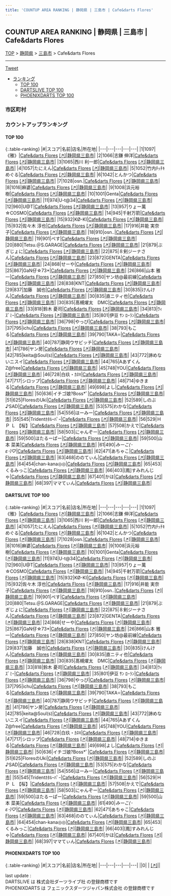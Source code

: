 ```yaml
---
title: 'COUNTUP AREA RANKING | 静岡県 | 三島市 | Cafe&darts Flores'
---
```

## COUNTUP AREA RANKING | 静岡県 | 三島市 | Cafe&darts Flores

[TOP](/darts/rank/) > [静岡県](/darts/rank/静岡県/) > [三島市](/darts/rank/静岡県/三島市/) > Cafe&darts Flores

___

<a href="https://twitter.com/share?ref_src=twsrc%5Etfw" data-text="COUNTUP AREA RANKING | 静岡県三島市Cafe&darts Flores" class="twitter-share-button" data-hashtags="DARTSLIVE,PHOENIXDARTS,darts,ダーツ" data-show-count="false">Tweet</a>

* [ランキング](#カウントアップランキング)
    * [TOP 100](#top-100)
    * [DARTSLIVE TOP 100](#dartslive-top-100)
    * [PHOENIXDARTS TOP 100](#phoenixdarts-top-100)

### 市区町村

<ul>

</ul>

### カウントアップランキング

#### TOP 100



{:.table-ranking}
|#|スコア|名前|店名|所在地|
|---|---|---|---|---|
|1|1097|<span class="rank-name-dl">《雅》</span>|<a href="/darts/rank/shops/1673976f49e2a94e58d385ea46352d8f.html">Cafe&darts Flores</a> <a href="https://search.dartslive.com/jp/shop/1673976f49e2a94e58d385ea46352d8f">[↗]</a>|<a href="/darts/rank/静岡県/三島市">静岡県三島市</a>|
|2|1066|<span class="rank-name-dl">志鎌 伸洋</span>|<a href="/darts/rank/shops/1673976f49e2a94e58d385ea46352d8f.html">Cafe&darts Flores</a> <a href="https://search.dartslive.com/jp/shop/1673976f49e2a94e58d385ea46352d8f">[↗]</a>|<a href="/darts/rank/静岡県/三島市">静岡県三島市</a>|
|3|1065|<span class="rank-name-dl">西川 利一郎</span>|<a href="/darts/rank/shops/1673976f49e2a94e58d385ea46352d8f.html">Cafe&darts Flores</a> <a href="https://search.dartslive.com/jp/shop/1673976f49e2a94e58d385ea46352d8f">[↗]</a>|<a href="/darts/rank/静岡県/三島市">静岡県三島市</a>|
|4|1057|<span class="rank-name-dl">たにえん</span>|<a href="/darts/rank/shops/1673976f49e2a94e58d385ea46352d8f.html">Cafe&darts Flores</a> <a href="https://search.dartslive.com/jp/shop/1673976f49e2a94e58d385ea46352d8f">[↗]</a>|<a href="/darts/rank/静岡県/三島市">静岡県三島市</a>|
|5|1052|<span class="rank-name-dl">竹内ﾁｯﾁｷ めぐる</span>|<a href="/darts/rank/shops/1673976f49e2a94e58d385ea46352d8f.html">Cafe&darts Flores</a> <a href="https://search.dartslive.com/jp/shop/1673976f49e2a94e58d385ea46352d8f">[↗]</a>|<a href="/darts/rank/静岡県/三島市">静岡県三島市</a>|
|6|1042|<span class="rank-name-dl">とんかつ</span>|<a href="/darts/rank/shops/1673976f49e2a94e58d385ea46352d8f.html">Cafe&darts Flores</a> <a href="https://search.dartslive.com/jp/shop/1673976f49e2a94e58d385ea46352d8f">[↗]</a>|<a href="/darts/rank/静岡県/三島市">静岡県三島市</a>|
|7|1028|<span class="rank-name-dl">osn.</span>|<a href="/darts/rank/shops/1673976f49e2a94e58d385ea46352d8f.html">Cafe&darts Flores</a> <a href="https://search.dartslive.com/jp/shop/1673976f49e2a94e58d385ea46352d8f">[↗]</a>|<a href="/darts/rank/静岡県/三島市">静岡県三島市</a>|
|8|1016|<span class="rank-name-dl">麻婆</span>|<a href="/darts/rank/shops/1673976f49e2a94e58d385ea46352d8f.html">Cafe&darts Flores</a> <a href="https://search.dartslive.com/jp/shop/1673976f49e2a94e58d385ea46352d8f">[↗]</a>|<a href="/darts/rank/静岡県/三島市">静岡県三島市</a>|
|9|1008|<span class="rank-name-dl">浜元裕樹</span>|<a href="/darts/rank/shops/1673976f49e2a94e58d385ea46352d8f.html">Cafe&darts Flores</a> <a href="https://search.dartslive.com/jp/shop/1673976f49e2a94e58d385ea46352d8f">[↗]</a>|<a href="/darts/rank/静岡県/三島市">静岡県三島市</a>|
|10|1001|<span class="rank-name-dl">Genta</span>|<a href="/darts/rank/shops/1673976f49e2a94e58d385ea46352d8f.html">Cafe&darts Flores</a> <a href="https://search.dartslive.com/jp/shop/1673976f49e2a94e58d385ea46352d8f">[↗]</a>|<a href="/darts/rank/静岡県/三島市">静岡県三島市</a>|
|11|974|<span class="rank-name-dl">U-t@34</span>|<a href="/darts/rank/shops/1673976f49e2a94e58d385ea46352d8f.html">Cafe&darts Flores</a> <a href="https://search.dartslive.com/jp/shop/1673976f49e2a94e58d385ea46352d8f">[↗]</a>|<a href="/darts/rank/静岡県/三島市">静岡県三島市</a>|
|12|960|<span class="rank-name-dl">U@T</span>|<a href="/darts/rank/shops/1673976f49e2a94e58d385ea46352d8f.html">Cafe&darts Flores</a> <a href="https://search.dartslive.com/jp/shop/1673976f49e2a94e58d385ea46352d8f">[↗]</a>|<a href="/darts/rank/静岡県/三島市">静岡県三島市</a>|
|13|957|<span class="rank-name-dl">りょー萬☆COSMO</span>|<a href="/darts/rank/shops/1673976f49e2a94e58d385ea46352d8f.html">Cafe&darts Flores</a> <a href="https://search.dartslive.com/jp/shop/1673976f49e2a94e58d385ea46352d8f">[↗]</a>|<a href="/darts/rank/静岡県/三島市">静岡県三島市</a>|
|14|945|<span class="rank-name-dl">千射万箭</span>|<a href="/darts/rank/shops/1673976f49e2a94e58d385ea46352d8f.html">Cafe&darts Flores</a> <a href="https://search.dartslive.com/jp/shop/1673976f49e2a94e58d385ea46352d8f">[↗]</a>|<a href="/darts/rank/静岡県/三島市">静岡県三島市</a>|
|15|932|<span class="rank-name-dl">KØ-KI</span>|<a href="/darts/rank/shops/1673976f49e2a94e58d385ea46352d8f.html">Cafe&darts Flores</a> <a href="https://search.dartslive.com/jp/shop/1673976f49e2a94e58d385ea46352d8f">[↗]</a>|<a href="/darts/rank/静岡県/三島市">静岡県三島市</a>|
|15|932|<span class="rank-name-dl">佐々木 淳也</span>|<a href="/darts/rank/shops/1673976f49e2a94e58d385ea46352d8f.html">Cafe&darts Flores</a> <a href="https://search.dartslive.com/jp/shop/1673976f49e2a94e58d385ea46352d8f">[↗]</a>|<a href="/darts/rank/静岡県/三島市">静岡県三島市</a>|
|17|916|<span class="rank-name-dl">井能 実奈子</span>|<a href="/darts/rank/shops/1673976f49e2a94e58d385ea46352d8f.html">Cafe&darts Flores</a> <a href="https://search.dartslive.com/jp/shop/1673976f49e2a94e58d385ea46352d8f">[↗]</a>|<a href="/darts/rank/静岡県/三島市">静岡県三島市</a>|
|18|910|<span class="rank-name-dl">osn..</span>|<a href="/darts/rank/shops/1673976f49e2a94e58d385ea46352d8f.html">Cafe&darts Flores</a> <a href="https://search.dartslive.com/jp/shop/1673976f49e2a94e58d385ea46352d8f">[↗]</a>|<a href="/darts/rank/静岡県/三島市">静岡県三島市</a>|
|19|901|<span class="rank-name-dl">ぺす</span>|<a href="/darts/rank/shops/1673976f49e2a94e58d385ea46352d8f.html">Cafe&darts Flores</a> <a href="https://search.dartslive.com/jp/shop/1673976f49e2a94e58d385ea46352d8f">[↗]</a>|<a href="/darts/rank/静岡県/三島市">静岡県三島市</a>|
|20|880|<span class="rank-name-dl">Tetsu.＠S.GARAGE</span>|<a href="/darts/rank/shops/1673976f49e2a94e58d385ea46352d8f.html">Cafe&darts Flores</a> <a href="https://search.dartslive.com/jp/shop/1673976f49e2a94e58d385ea46352d8f">[↗]</a>|<a href="/darts/rank/静岡県/三島市">静岡県三島市</a>|
|21|879|<span class="rank-name-dl">ぶぎじょに</span>|<a href="/darts/rank/shops/1673976f49e2a94e58d385ea46352d8f.html">Cafe&darts Flores</a> <a href="https://search.dartslive.com/jp/shop/1673976f49e2a94e58d385ea46352d8f">[↗]</a>|<a href="/darts/rank/静岡県/三島市">静岡県三島市</a>|
|22|875|<span class="rank-name-dl">８剣ジーナさん</span>|<a href="/darts/rank/shops/1673976f49e2a94e58d385ea46352d8f.html">Cafe&darts Flores</a> <a href="https://search.dartslive.com/jp/shop/1673976f49e2a94e58d385ea46352d8f">[↗]</a>|<a href="/darts/rank/静岡県/三島市">静岡県三島市</a>|
|23|872|<span class="rank-name-dl">GENTA</span>|<a href="/darts/rank/shops/1673976f49e2a94e58d385ea46352d8f.html">Cafe&darts Flores</a> <a href="https://search.dartslive.com/jp/shop/1673976f49e2a94e58d385ea46352d8f">[↗]</a>|<a href="/darts/rank/静岡県/三島市">静岡県三島市</a>|
|24|868|<span class="rank-name-dl">せーや</span>|<a href="/darts/rank/shops/1673976f49e2a94e58d385ea46352d8f.html">Cafe&darts Flores</a> <a href="https://search.dartslive.com/jp/shop/1673976f49e2a94e58d385ea46352d8f">[↗]</a>|<a href="/darts/rank/静岡県/三島市">静岡県三島市</a>|
|25|867|<span class="rank-name-dl">GaN仔☆73*</span>|<a href="/darts/rank/shops/1673976f49e2a94e58d385ea46352d8f.html">Cafe&darts Flores</a> <a href="https://search.dartslive.com/jp/shop/1673976f49e2a94e58d385ea46352d8f">[↗]</a>|<a href="/darts/rank/静岡県/三島市">静岡県三島市</a>|
|26|866|<span class="rank-name-dl">山本 雅一</span>|<a href="/darts/rank/shops/1673976f49e2a94e58d385ea46352d8f.html">Cafe&darts Flores</a> <a href="https://search.dartslive.com/jp/shop/1673976f49e2a94e58d385ea46352d8f">[↗]</a>|<a href="/darts/rank/静岡県/三島市">静岡県三島市</a>|
|27|850|<span class="rank-name-dl">ヤン坊@最前線</span>|<a href="/darts/rank/shops/1673976f49e2a94e58d385ea46352d8f.html">Cafe&darts Flores</a> <a href="https://search.dartslive.com/jp/shop/1673976f49e2a94e58d385ea46352d8f">[↗]</a>|<a href="/darts/rank/静岡県/三島市">静岡県三島市</a>|
|28|838|<span class="rank-name-dl">KNT</span>|<a href="/darts/rank/shops/1673976f49e2a94e58d385ea46352d8f.html">Cafe&darts Flores</a> <a href="https://search.dartslive.com/jp/shop/1673976f49e2a94e58d385ea46352d8f">[↗]</a>|<a href="/darts/rank/静岡県/三島市">静岡県三島市</a>|
|29|837|<span class="rank-name-dl">加藤　誠也</span>|<a href="/darts/rank/shops/1673976f49e2a94e58d385ea46352d8f.html">Cafe&darts Flores</a> <a href="https://search.dartslive.com/jp/shop/1673976f49e2a94e58d385ea46352d8f">[↗]</a>|<a href="/darts/rank/静岡県/三島市">静岡県三島市</a>|
|30|835|<span class="rank-name-dl">けんけん</span>|<a href="/darts/rank/shops/1673976f49e2a94e58d385ea46352d8f.html">Cafe&darts Flores</a> <a href="https://search.dartslive.com/jp/shop/1673976f49e2a94e58d385ea46352d8f">[↗]</a>|<a href="/darts/rank/静岡県/三島市">静岡県三島市</a>|
|30|835|<span class="rank-name-dl">直ニティ也</span>|<a href="/darts/rank/shops/1673976f49e2a94e58d385ea46352d8f.html">Cafe&darts Flores</a> <a href="https://search.dartslive.com/jp/shop/1673976f49e2a94e58d385ea46352d8f">[↗]</a>|<a href="/darts/rank/静岡県/三島市">静岡県三島市</a>|
|30|835|<span class="rank-name-dl">髙槻燿太　DMC</span>|<a href="/darts/rank/shops/1673976f49e2a94e58d385ea46352d8f.html">Cafe&darts Flores</a> <a href="https://search.dartslive.com/jp/shop/1673976f49e2a94e58d385ea46352d8f">[↗]</a>|<a href="/darts/rank/静岡県/三島市">静岡県三島市</a>|
|33|818|<span class="rank-name-dl">鈴木 憂司</span>|<a href="/darts/rank/shops/1673976f49e2a94e58d385ea46352d8f.html">Cafe&darts Flores</a> <a href="https://search.dartslive.com/jp/shop/1673976f49e2a94e58d385ea46352d8f">[↗]</a>|<a href="/darts/rank/静岡県/三島市">静岡県三島市</a>|
|34|813|<span class="rank-name-dl">ｳｨｽﾞﾐｰ</span>|<a href="/darts/rank/shops/1673976f49e2a94e58d385ea46352d8f.html">Cafe&darts Flores</a> <a href="https://search.dartslive.com/jp/shop/1673976f49e2a94e58d385ea46352d8f">[↗]</a>|<a href="/darts/rank/静岡県/三島市">静岡県三島市</a>|
|35|801|<span class="rank-name-dl">伊豆 ｻﾝ ﾛｰﾗﾝ</span>|<a href="/darts/rank/shops/1673976f49e2a94e58d385ea46352d8f.html">Cafe&darts Flores</a> <a href="https://search.dartslive.com/jp/shop/1673976f49e2a94e58d385ea46352d8f">[↗]</a>|<a href="/darts/rank/静岡県/三島市">静岡県三島市</a>|
|36|798|<span class="rank-name-dl">やっぴ</span>|<a href="/darts/rank/shops/1673976f49e2a94e58d385ea46352d8f.html">Cafe&darts Flores</a> <a href="https://search.dartslive.com/jp/shop/1673976f49e2a94e58d385ea46352d8f">[↗]</a>|<a href="/darts/rank/静岡県/三島市">静岡県三島市</a>|
|37|795|<span class="rank-name-dl">ichu</span>|<a href="/darts/rank/shops/1673976f49e2a94e58d385ea46352d8f.html">Cafe&darts Flores</a> <a href="https://search.dartslive.com/jp/shop/1673976f49e2a94e58d385ea46352d8f">[↗]</a>|<a href="/darts/rank/静岡県/三島市">静岡県三島市</a>|
|38|793|<span class="rank-name-dl">もこる</span>|<a href="/darts/rank/shops/1673976f49e2a94e58d385ea46352d8f.html">Cafe&darts Flores</a> <a href="https://search.dartslive.com/jp/shop/1673976f49e2a94e58d385ea46352d8f">[↗]</a>|<a href="/darts/rank/静岡県/三島市">静岡県三島市</a>|
|39|790|<span class="rank-name-dl">TAKA⭐</span>|<a href="/darts/rank/shops/1673976f49e2a94e58d385ea46352d8f.html">Cafe&darts Flores</a> <a href="https://search.dartslive.com/jp/shop/1673976f49e2a94e58d385ea46352d8f">[↗]</a>|<a href="/darts/rank/静岡県/三島市">静岡県三島市</a>|
|40|787|<span class="rank-name-dl">静岡ウサビッチ</span>|<a href="/darts/rank/shops/1673976f49e2a94e58d385ea46352d8f.html">Cafe&darts Flores</a> <a href="https://search.dartslive.com/jp/shop/1673976f49e2a94e58d385ea46352d8f">[↗]</a>|<a href="/darts/rank/静岡県/三島市">静岡県三島市</a>|
|41|786|<span class="rank-name-dl">ヤン房</span>|<a href="/darts/rank/shops/1673976f49e2a94e58d385ea46352d8f.html">Cafe&darts Flores</a> <a href="https://search.dartslive.com/jp/shop/1673976f49e2a94e58d385ea46352d8f">[↗]</a>|<a href="/darts/rank/静岡県/三島市">静岡県三島市</a>|
|42|785|<span class="rank-name-dl">keita@Soul(s)</span>|<a href="/darts/rank/shops/1673976f49e2a94e58d385ea46352d8f.html">Cafe&darts Flores</a> <a href="https://search.dartslive.com/jp/shop/1673976f49e2a94e58d385ea46352d8f">[↗]</a>|<a href="/darts/rank/静岡県/三島市">静岡県三島市</a>|
|43|772|<span class="rank-name-dl">諦めないニスイ</span>|<a href="/darts/rank/shops/1673976f49e2a94e58d385ea46352d8f.html">Cafe&darts Flores</a> <a href="https://search.dartslive.com/jp/shop/1673976f49e2a94e58d385ea46352d8f">[↗]</a>|<a href="/darts/rank/静岡県/三島市">静岡県三島市</a>|
|44|765|<span class="rank-name-dl">AあずくんZ@free</span>|<a href="/darts/rank/shops/1673976f49e2a94e58d385ea46352d8f.html">Cafe&darts Flores</a> <a href="https://search.dartslive.com/jp/shop/1673976f49e2a94e58d385ea46352d8f">[↗]</a>|<a href="/darts/rank/静岡県/三島市">静岡県三島市</a>|
|45|748|<span class="rank-name-dl">YOU</span>|<a href="/darts/rank/shops/1673976f49e2a94e58d385ea46352d8f.html">Cafe&darts Flores</a> <a href="https://search.dartslive.com/jp/shop/1673976f49e2a94e58d385ea46352d8f">[↗]</a>|<a href="/darts/rank/静岡県/三島市">静岡県三島市</a>|
|46|728|<span class="rank-name-dl">白玖・ｶﾈｷ</span>|<a href="/darts/rank/shops/1673976f49e2a94e58d385ea46352d8f.html">Cafe&darts Flores</a> <a href="https://search.dartslive.com/jp/shop/1673976f49e2a94e58d385ea46352d8f">[↗]</a>|<a href="/darts/rank/静岡県/三島市">静岡県三島市</a>|
|47|717|<span class="rank-name-dl">シロップ</span>|<a href="/darts/rank/shops/1673976f49e2a94e58d385ea46352d8f.html">Cafe&darts Flores</a> <a href="https://search.dartslive.com/jp/shop/1673976f49e2a94e58d385ea46352d8f">[↗]</a>|<a href="/darts/rank/静岡県/三島市">静岡県三島市</a>|
|48|714|<span class="rank-name-dl">ゆきまる</span>|<a href="/darts/rank/shops/1673976f49e2a94e58d385ea46352d8f.html">Cafe&darts Flores</a> <a href="https://search.dartslive.com/jp/shop/1673976f49e2a94e58d385ea46352d8f">[↗]</a>|<a href="/darts/rank/静岡県/三島市">静岡県三島市</a>|
|49|698|<span class="rank-name-dl">よし</span>|<a href="/darts/rank/shops/1673976f49e2a94e58d385ea46352d8f.html">Cafe&darts Flores</a> <a href="https://search.dartslive.com/jp/shop/1673976f49e2a94e58d385ea46352d8f">[↗]</a>|<a href="/darts/rank/静岡県/三島市">静岡県三島市</a>|
|50|636|<span class="rank-name-dl">イチゴ娘?Boss*ﾟ</span>|<a href="/darts/rank/shops/1673976f49e2a94e58d385ea46352d8f.html">Cafe&darts Flores</a> <a href="https://search.dartslive.com/jp/shop/1673976f49e2a94e58d385ea46352d8f">[↗]</a>|<a href="/darts/rank/静岡県/三島市">静岡県三島市</a>|
|51|625|<span class="rank-name-dl">FloresのUki</span>|<a href="/darts/rank/shops/1673976f49e2a94e58d385ea46352d8f.html">Cafe&darts Flores</a> <a href="https://search.dartslive.com/jp/shop/1673976f49e2a94e58d385ea46352d8f">[↗]</a>|<a href="/darts/rank/静岡県/三島市">静岡県三島市</a>|
|52|589|<span class="rank-name-dl">しのぶ♪SAD</span>|<a href="/darts/rank/shops/1673976f49e2a94e58d385ea46352d8f.html">Cafe&darts Flores</a> <a href="https://search.dartslive.com/jp/shop/1673976f49e2a94e58d385ea46352d8f">[↗]</a>|<a href="/darts/rank/静岡県/三島市">静岡県三島市</a>|
|53|575|<span class="rank-name-dl">わかな</span>|<a href="/darts/rank/shops/1673976f49e2a94e58d385ea46352d8f.html">Cafe&darts Flores</a> <a href="https://search.dartslive.com/jp/shop/1673976f49e2a94e58d385ea46352d8f">[↗]</a>|<a href="/darts/rank/静岡県/三島市">静岡県三島市</a>|
|54|556|<span class="rank-name-dl">ほーみー</span>|<a href="/darts/rank/shops/1673976f49e2a94e58d385ea46352d8f.html">Cafe&darts Flores</a> <a href="https://search.dartslive.com/jp/shop/1673976f49e2a94e58d385ea46352d8f">[↗]</a>|<a href="/darts/rank/静岡県/三島市">静岡県三島市</a>|
|55|545|<span class="rank-name-dl">Tridentﾎﾀﾙｰﾊﾟｰ</span>|<a href="/darts/rank/shops/1673976f49e2a94e58d385ea46352d8f.html">Cafe&darts Flores</a> <a href="https://search.dartslive.com/jp/shop/1673976f49e2a94e58d385ea46352d8f">[↗]</a>|<a href="/darts/rank/静岡県/三島市">静岡県三島市</a>|
|56|529|<span class="rank-name-dl">Ｈ Ｐ Ｌ 【桜】</span>|<a href="/darts/rank/shops/1673976f49e2a94e58d385ea46352d8f.html">Cafe&darts Flores</a> <a href="https://search.dartslive.com/jp/shop/1673976f49e2a94e58d385ea46352d8f">[↗]</a>|<a href="/darts/rank/静岡県/三島市">静岡県三島市</a>|
|57|508|<span class="rank-name-dl">かえで</span>|<a href="/darts/rank/shops/1673976f49e2a94e58d385ea46352d8f.html">Cafe&darts Flores</a> <a href="https://search.dartslive.com/jp/shop/1673976f49e2a94e58d385ea46352d8f">[↗]</a>|<a href="/darts/rank/静岡県/三島市">静岡県三島市</a>|
|58|503|<span class="rank-name-dl">にゃんぞー</span>|<a href="/darts/rank/shops/1673976f49e2a94e58d385ea46352d8f.html">Cafe&darts Flores</a> <a href="https://search.dartslive.com/jp/shop/1673976f49e2a94e58d385ea46352d8f">[↗]</a>|<a href="/darts/rank/静岡県/三島市">静岡県三島市</a>|
|59|500|<span class="rank-name-dl">ほたるーぱー</span>|<a href="/darts/rank/shops/1673976f49e2a94e58d385ea46352d8f.html">Cafe&darts Flores</a> <a href="https://search.dartslive.com/jp/shop/1673976f49e2a94e58d385ea46352d8f">[↗]</a>|<a href="/darts/rank/静岡県/三島市">静岡県三島市</a>|
|59|500|<span class="rank-name-dl">山本 菜美</span>|<a href="/darts/rank/shops/1673976f49e2a94e58d385ea46352d8f.html">Cafe&darts Flores</a> <a href="https://search.dartslive.com/jp/shop/1673976f49e2a94e58d385ea46352d8f">[↗]</a>|<a href="/darts/rank/静岡県/三島市">静岡県三島市</a>|
|61|490|<span class="rank-name-dl">*みーこ(･ε･)♡*</span>|<a href="/darts/rank/shops/1673976f49e2a94e58d385ea46352d8f.html">Cafe&darts Flores</a> <a href="https://search.dartslive.com/jp/shop/1673976f49e2a94e58d385ea46352d8f">[↗]</a>|<a href="/darts/rank/静岡県/三島市">静岡県三島市</a>|
|62|471|<span class="rank-name-dl">あちゃこ</span>|<a href="/darts/rank/shops/1673976f49e2a94e58d385ea46352d8f.html">Cafe&darts Flores</a> <a href="https://search.dartslive.com/jp/shop/1673976f49e2a94e58d385ea46352d8f">[↗]</a>|<a href="/darts/rank/静岡県/三島市">静岡県三島市</a>|
|63|468|<span class="rank-name-dl">ののてぃん</span>|<a href="/darts/rank/shops/1673976f49e2a94e58d385ea46352d8f.html">Cafe&darts Flores</a> <a href="https://search.dartslive.com/jp/shop/1673976f49e2a94e58d385ea46352d8f">[↗]</a>|<a href="/darts/rank/静岡県/三島市">静岡県三島市</a>|
|64|454|<span class="rank-name-dl">chan-kana◎◎</span>|<a href="/darts/rank/shops/1673976f49e2a94e58d385ea46352d8f.html">Cafe&darts Flores</a> <a href="https://search.dartslive.com/jp/shop/1673976f49e2a94e58d385ea46352d8f">[↗]</a>|<a href="/darts/rank/静岡県/三島市">静岡県三島市</a>|
|65|453|<span class="rank-name-dl">くるみっこ</span>|<a href="/darts/rank/shops/1673976f49e2a94e58d385ea46352d8f.html">Cafe&darts Flores</a> <a href="https://search.dartslive.com/jp/shop/1673976f49e2a94e58d385ea46352d8f">[↗]</a>|<a href="/darts/rank/静岡県/三島市">静岡県三島市</a>|
|66|403|<span class="rank-name-dl">[鳳]すみれんじゃ</span>|<a href="/darts/rank/shops/1673976f49e2a94e58d385ea46352d8f.html">Cafe&darts Flores</a> <a href="https://search.dartslive.com/jp/shop/1673976f49e2a94e58d385ea46352d8f">[↗]</a>|<a href="/darts/rank/静岡県/三島市">静岡県三島市</a>|
|67|401|<span class="rank-name-dl">かほ</span>|<a href="/darts/rank/shops/1673976f49e2a94e58d385ea46352d8f.html">Cafe&darts Flores</a> <a href="https://search.dartslive.com/jp/shop/1673976f49e2a94e58d385ea46352d8f">[↗]</a>|<a href="/darts/rank/静岡県/三島市">静岡県三島市</a>|
|68|397|<span class="rank-name-dl">ママてぃん</span>|<a href="/darts/rank/shops/1673976f49e2a94e58d385ea46352d8f.html">Cafe&darts Flores</a> <a href="https://search.dartslive.com/jp/shop/1673976f49e2a94e58d385ea46352d8f">[↗]</a>|<a href="/darts/rank/静岡県/三島市">静岡県三島市</a>|


#### DARTSLIVE TOP 100



{:.table-ranking}
|#|スコア|名前|店名|所在地|
|---|---|---|---|---|
|1|1097|<span class="rank-name-dl">《雅》</span>|<a href="/darts/rank/shops/1673976f49e2a94e58d385ea46352d8f.html">Cafe&darts Flores</a> <a href="https://search.dartslive.com/jp/shop/1673976f49e2a94e58d385ea46352d8f">[↗]</a>|<a href="/darts/rank/静岡県/三島市">静岡県三島市</a>|
|2|1066|<span class="rank-name-dl">志鎌 伸洋</span>|<a href="/darts/rank/shops/1673976f49e2a94e58d385ea46352d8f.html">Cafe&darts Flores</a> <a href="https://search.dartslive.com/jp/shop/1673976f49e2a94e58d385ea46352d8f">[↗]</a>|<a href="/darts/rank/静岡県/三島市">静岡県三島市</a>|
|3|1065|<span class="rank-name-dl">西川 利一郎</span>|<a href="/darts/rank/shops/1673976f49e2a94e58d385ea46352d8f.html">Cafe&darts Flores</a> <a href="https://search.dartslive.com/jp/shop/1673976f49e2a94e58d385ea46352d8f">[↗]</a>|<a href="/darts/rank/静岡県/三島市">静岡県三島市</a>|
|4|1057|<span class="rank-name-dl">たにえん</span>|<a href="/darts/rank/shops/1673976f49e2a94e58d385ea46352d8f.html">Cafe&darts Flores</a> <a href="https://search.dartslive.com/jp/shop/1673976f49e2a94e58d385ea46352d8f">[↗]</a>|<a href="/darts/rank/静岡県/三島市">静岡県三島市</a>|
|5|1052|<span class="rank-name-dl">竹内ﾁｯﾁｷ めぐる</span>|<a href="/darts/rank/shops/1673976f49e2a94e58d385ea46352d8f.html">Cafe&darts Flores</a> <a href="https://search.dartslive.com/jp/shop/1673976f49e2a94e58d385ea46352d8f">[↗]</a>|<a href="/darts/rank/静岡県/三島市">静岡県三島市</a>|
|6|1042|<span class="rank-name-dl">とんかつ</span>|<a href="/darts/rank/shops/1673976f49e2a94e58d385ea46352d8f.html">Cafe&darts Flores</a> <a href="https://search.dartslive.com/jp/shop/1673976f49e2a94e58d385ea46352d8f">[↗]</a>|<a href="/darts/rank/静岡県/三島市">静岡県三島市</a>|
|7|1028|<span class="rank-name-dl">osn.</span>|<a href="/darts/rank/shops/1673976f49e2a94e58d385ea46352d8f.html">Cafe&darts Flores</a> <a href="https://search.dartslive.com/jp/shop/1673976f49e2a94e58d385ea46352d8f">[↗]</a>|<a href="/darts/rank/静岡県/三島市">静岡県三島市</a>|
|8|1016|<span class="rank-name-dl">麻婆</span>|<a href="/darts/rank/shops/1673976f49e2a94e58d385ea46352d8f.html">Cafe&darts Flores</a> <a href="https://search.dartslive.com/jp/shop/1673976f49e2a94e58d385ea46352d8f">[↗]</a>|<a href="/darts/rank/静岡県/三島市">静岡県三島市</a>|
|9|1008|<span class="rank-name-dl">浜元裕樹</span>|<a href="/darts/rank/shops/1673976f49e2a94e58d385ea46352d8f.html">Cafe&darts Flores</a> <a href="https://search.dartslive.com/jp/shop/1673976f49e2a94e58d385ea46352d8f">[↗]</a>|<a href="/darts/rank/静岡県/三島市">静岡県三島市</a>|
|10|1001|<span class="rank-name-dl">Genta</span>|<a href="/darts/rank/shops/1673976f49e2a94e58d385ea46352d8f.html">Cafe&darts Flores</a> <a href="https://search.dartslive.com/jp/shop/1673976f49e2a94e58d385ea46352d8f">[↗]</a>|<a href="/darts/rank/静岡県/三島市">静岡県三島市</a>|
|11|974|<span class="rank-name-dl">U-t@34</span>|<a href="/darts/rank/shops/1673976f49e2a94e58d385ea46352d8f.html">Cafe&darts Flores</a> <a href="https://search.dartslive.com/jp/shop/1673976f49e2a94e58d385ea46352d8f">[↗]</a>|<a href="/darts/rank/静岡県/三島市">静岡県三島市</a>|
|12|960|<span class="rank-name-dl">U@T</span>|<a href="/darts/rank/shops/1673976f49e2a94e58d385ea46352d8f.html">Cafe&darts Flores</a> <a href="https://search.dartslive.com/jp/shop/1673976f49e2a94e58d385ea46352d8f">[↗]</a>|<a href="/darts/rank/静岡県/三島市">静岡県三島市</a>|
|13|957|<span class="rank-name-dl">りょー萬☆COSMO</span>|<a href="/darts/rank/shops/1673976f49e2a94e58d385ea46352d8f.html">Cafe&darts Flores</a> <a href="https://search.dartslive.com/jp/shop/1673976f49e2a94e58d385ea46352d8f">[↗]</a>|<a href="/darts/rank/静岡県/三島市">静岡県三島市</a>|
|14|945|<span class="rank-name-dl">千射万箭</span>|<a href="/darts/rank/shops/1673976f49e2a94e58d385ea46352d8f.html">Cafe&darts Flores</a> <a href="https://search.dartslive.com/jp/shop/1673976f49e2a94e58d385ea46352d8f">[↗]</a>|<a href="/darts/rank/静岡県/三島市">静岡県三島市</a>|
|15|932|<span class="rank-name-dl">KØ-KI</span>|<a href="/darts/rank/shops/1673976f49e2a94e58d385ea46352d8f.html">Cafe&darts Flores</a> <a href="https://search.dartslive.com/jp/shop/1673976f49e2a94e58d385ea46352d8f">[↗]</a>|<a href="/darts/rank/静岡県/三島市">静岡県三島市</a>|
|15|932|<span class="rank-name-dl">佐々木 淳也</span>|<a href="/darts/rank/shops/1673976f49e2a94e58d385ea46352d8f.html">Cafe&darts Flores</a> <a href="https://search.dartslive.com/jp/shop/1673976f49e2a94e58d385ea46352d8f">[↗]</a>|<a href="/darts/rank/静岡県/三島市">静岡県三島市</a>|
|17|916|<span class="rank-name-dl">井能 実奈子</span>|<a href="/darts/rank/shops/1673976f49e2a94e58d385ea46352d8f.html">Cafe&darts Flores</a> <a href="https://search.dartslive.com/jp/shop/1673976f49e2a94e58d385ea46352d8f">[↗]</a>|<a href="/darts/rank/静岡県/三島市">静岡県三島市</a>|
|18|910|<span class="rank-name-dl">osn..</span>|<a href="/darts/rank/shops/1673976f49e2a94e58d385ea46352d8f.html">Cafe&darts Flores</a> <a href="https://search.dartslive.com/jp/shop/1673976f49e2a94e58d385ea46352d8f">[↗]</a>|<a href="/darts/rank/静岡県/三島市">静岡県三島市</a>|
|19|901|<span class="rank-name-dl">ぺす</span>|<a href="/darts/rank/shops/1673976f49e2a94e58d385ea46352d8f.html">Cafe&darts Flores</a> <a href="https://search.dartslive.com/jp/shop/1673976f49e2a94e58d385ea46352d8f">[↗]</a>|<a href="/darts/rank/静岡県/三島市">静岡県三島市</a>|
|20|880|<span class="rank-name-dl">Tetsu.＠S.GARAGE</span>|<a href="/darts/rank/shops/1673976f49e2a94e58d385ea46352d8f.html">Cafe&darts Flores</a> <a href="https://search.dartslive.com/jp/shop/1673976f49e2a94e58d385ea46352d8f">[↗]</a>|<a href="/darts/rank/静岡県/三島市">静岡県三島市</a>|
|21|879|<span class="rank-name-dl">ぶぎじょに</span>|<a href="/darts/rank/shops/1673976f49e2a94e58d385ea46352d8f.html">Cafe&darts Flores</a> <a href="https://search.dartslive.com/jp/shop/1673976f49e2a94e58d385ea46352d8f">[↗]</a>|<a href="/darts/rank/静岡県/三島市">静岡県三島市</a>|
|22|875|<span class="rank-name-dl">８剣ジーナさん</span>|<a href="/darts/rank/shops/1673976f49e2a94e58d385ea46352d8f.html">Cafe&darts Flores</a> <a href="https://search.dartslive.com/jp/shop/1673976f49e2a94e58d385ea46352d8f">[↗]</a>|<a href="/darts/rank/静岡県/三島市">静岡県三島市</a>|
|23|872|<span class="rank-name-dl">GENTA</span>|<a href="/darts/rank/shops/1673976f49e2a94e58d385ea46352d8f.html">Cafe&darts Flores</a> <a href="https://search.dartslive.com/jp/shop/1673976f49e2a94e58d385ea46352d8f">[↗]</a>|<a href="/darts/rank/静岡県/三島市">静岡県三島市</a>|
|24|868|<span class="rank-name-dl">せーや</span>|<a href="/darts/rank/shops/1673976f49e2a94e58d385ea46352d8f.html">Cafe&darts Flores</a> <a href="https://search.dartslive.com/jp/shop/1673976f49e2a94e58d385ea46352d8f">[↗]</a>|<a href="/darts/rank/静岡県/三島市">静岡県三島市</a>|
|25|867|<span class="rank-name-dl">GaN仔☆73*</span>|<a href="/darts/rank/shops/1673976f49e2a94e58d385ea46352d8f.html">Cafe&darts Flores</a> <a href="https://search.dartslive.com/jp/shop/1673976f49e2a94e58d385ea46352d8f">[↗]</a>|<a href="/darts/rank/静岡県/三島市">静岡県三島市</a>|
|26|866|<span class="rank-name-dl">山本 雅一</span>|<a href="/darts/rank/shops/1673976f49e2a94e58d385ea46352d8f.html">Cafe&darts Flores</a> <a href="https://search.dartslive.com/jp/shop/1673976f49e2a94e58d385ea46352d8f">[↗]</a>|<a href="/darts/rank/静岡県/三島市">静岡県三島市</a>|
|27|850|<span class="rank-name-dl">ヤン坊@最前線</span>|<a href="/darts/rank/shops/1673976f49e2a94e58d385ea46352d8f.html">Cafe&darts Flores</a> <a href="https://search.dartslive.com/jp/shop/1673976f49e2a94e58d385ea46352d8f">[↗]</a>|<a href="/darts/rank/静岡県/三島市">静岡県三島市</a>|
|28|838|<span class="rank-name-dl">KNT</span>|<a href="/darts/rank/shops/1673976f49e2a94e58d385ea46352d8f.html">Cafe&darts Flores</a> <a href="https://search.dartslive.com/jp/shop/1673976f49e2a94e58d385ea46352d8f">[↗]</a>|<a href="/darts/rank/静岡県/三島市">静岡県三島市</a>|
|29|837|<span class="rank-name-dl">加藤　誠也</span>|<a href="/darts/rank/shops/1673976f49e2a94e58d385ea46352d8f.html">Cafe&darts Flores</a> <a href="https://search.dartslive.com/jp/shop/1673976f49e2a94e58d385ea46352d8f">[↗]</a>|<a href="/darts/rank/静岡県/三島市">静岡県三島市</a>|
|30|835|<span class="rank-name-dl">けんけん</span>|<a href="/darts/rank/shops/1673976f49e2a94e58d385ea46352d8f.html">Cafe&darts Flores</a> <a href="https://search.dartslive.com/jp/shop/1673976f49e2a94e58d385ea46352d8f">[↗]</a>|<a href="/darts/rank/静岡県/三島市">静岡県三島市</a>|
|30|835|<span class="rank-name-dl">直ニティ也</span>|<a href="/darts/rank/shops/1673976f49e2a94e58d385ea46352d8f.html">Cafe&darts Flores</a> <a href="https://search.dartslive.com/jp/shop/1673976f49e2a94e58d385ea46352d8f">[↗]</a>|<a href="/darts/rank/静岡県/三島市">静岡県三島市</a>|
|30|835|<span class="rank-name-dl">髙槻燿太　DMC</span>|<a href="/darts/rank/shops/1673976f49e2a94e58d385ea46352d8f.html">Cafe&darts Flores</a> <a href="https://search.dartslive.com/jp/shop/1673976f49e2a94e58d385ea46352d8f">[↗]</a>|<a href="/darts/rank/静岡県/三島市">静岡県三島市</a>|
|33|818|<span class="rank-name-dl">鈴木 憂司</span>|<a href="/darts/rank/shops/1673976f49e2a94e58d385ea46352d8f.html">Cafe&darts Flores</a> <a href="https://search.dartslive.com/jp/shop/1673976f49e2a94e58d385ea46352d8f">[↗]</a>|<a href="/darts/rank/静岡県/三島市">静岡県三島市</a>|
|34|813|<span class="rank-name-dl">ｳｨｽﾞﾐｰ</span>|<a href="/darts/rank/shops/1673976f49e2a94e58d385ea46352d8f.html">Cafe&darts Flores</a> <a href="https://search.dartslive.com/jp/shop/1673976f49e2a94e58d385ea46352d8f">[↗]</a>|<a href="/darts/rank/静岡県/三島市">静岡県三島市</a>|
|35|801|<span class="rank-name-dl">伊豆 ｻﾝ ﾛｰﾗﾝ</span>|<a href="/darts/rank/shops/1673976f49e2a94e58d385ea46352d8f.html">Cafe&darts Flores</a> <a href="https://search.dartslive.com/jp/shop/1673976f49e2a94e58d385ea46352d8f">[↗]</a>|<a href="/darts/rank/静岡県/三島市">静岡県三島市</a>|
|36|798|<span class="rank-name-dl">やっぴ</span>|<a href="/darts/rank/shops/1673976f49e2a94e58d385ea46352d8f.html">Cafe&darts Flores</a> <a href="https://search.dartslive.com/jp/shop/1673976f49e2a94e58d385ea46352d8f">[↗]</a>|<a href="/darts/rank/静岡県/三島市">静岡県三島市</a>|
|37|795|<span class="rank-name-dl">ichu</span>|<a href="/darts/rank/shops/1673976f49e2a94e58d385ea46352d8f.html">Cafe&darts Flores</a> <a href="https://search.dartslive.com/jp/shop/1673976f49e2a94e58d385ea46352d8f">[↗]</a>|<a href="/darts/rank/静岡県/三島市">静岡県三島市</a>|
|38|793|<span class="rank-name-dl">もこる</span>|<a href="/darts/rank/shops/1673976f49e2a94e58d385ea46352d8f.html">Cafe&darts Flores</a> <a href="https://search.dartslive.com/jp/shop/1673976f49e2a94e58d385ea46352d8f">[↗]</a>|<a href="/darts/rank/静岡県/三島市">静岡県三島市</a>|
|39|790|<span class="rank-name-dl">TAKA⭐</span>|<a href="/darts/rank/shops/1673976f49e2a94e58d385ea46352d8f.html">Cafe&darts Flores</a> <a href="https://search.dartslive.com/jp/shop/1673976f49e2a94e58d385ea46352d8f">[↗]</a>|<a href="/darts/rank/静岡県/三島市">静岡県三島市</a>|
|40|787|<span class="rank-name-dl">静岡ウサビッチ</span>|<a href="/darts/rank/shops/1673976f49e2a94e58d385ea46352d8f.html">Cafe&darts Flores</a> <a href="https://search.dartslive.com/jp/shop/1673976f49e2a94e58d385ea46352d8f">[↗]</a>|<a href="/darts/rank/静岡県/三島市">静岡県三島市</a>|
|41|786|<span class="rank-name-dl">ヤン房</span>|<a href="/darts/rank/shops/1673976f49e2a94e58d385ea46352d8f.html">Cafe&darts Flores</a> <a href="https://search.dartslive.com/jp/shop/1673976f49e2a94e58d385ea46352d8f">[↗]</a>|<a href="/darts/rank/静岡県/三島市">静岡県三島市</a>|
|42|785|<span class="rank-name-dl">keita@Soul(s)</span>|<a href="/darts/rank/shops/1673976f49e2a94e58d385ea46352d8f.html">Cafe&darts Flores</a> <a href="https://search.dartslive.com/jp/shop/1673976f49e2a94e58d385ea46352d8f">[↗]</a>|<a href="/darts/rank/静岡県/三島市">静岡県三島市</a>|
|43|772|<span class="rank-name-dl">諦めないニスイ</span>|<a href="/darts/rank/shops/1673976f49e2a94e58d385ea46352d8f.html">Cafe&darts Flores</a> <a href="https://search.dartslive.com/jp/shop/1673976f49e2a94e58d385ea46352d8f">[↗]</a>|<a href="/darts/rank/静岡県/三島市">静岡県三島市</a>|
|44|765|<span class="rank-name-dl">AあずくんZ@free</span>|<a href="/darts/rank/shops/1673976f49e2a94e58d385ea46352d8f.html">Cafe&darts Flores</a> <a href="https://search.dartslive.com/jp/shop/1673976f49e2a94e58d385ea46352d8f">[↗]</a>|<a href="/darts/rank/静岡県/三島市">静岡県三島市</a>|
|45|748|<span class="rank-name-dl">YOU</span>|<a href="/darts/rank/shops/1673976f49e2a94e58d385ea46352d8f.html">Cafe&darts Flores</a> <a href="https://search.dartslive.com/jp/shop/1673976f49e2a94e58d385ea46352d8f">[↗]</a>|<a href="/darts/rank/静岡県/三島市">静岡県三島市</a>|
|46|728|<span class="rank-name-dl">白玖・ｶﾈｷ</span>|<a href="/darts/rank/shops/1673976f49e2a94e58d385ea46352d8f.html">Cafe&darts Flores</a> <a href="https://search.dartslive.com/jp/shop/1673976f49e2a94e58d385ea46352d8f">[↗]</a>|<a href="/darts/rank/静岡県/三島市">静岡県三島市</a>|
|47|717|<span class="rank-name-dl">シロップ</span>|<a href="/darts/rank/shops/1673976f49e2a94e58d385ea46352d8f.html">Cafe&darts Flores</a> <a href="https://search.dartslive.com/jp/shop/1673976f49e2a94e58d385ea46352d8f">[↗]</a>|<a href="/darts/rank/静岡県/三島市">静岡県三島市</a>|
|48|714|<span class="rank-name-dl">ゆきまる</span>|<a href="/darts/rank/shops/1673976f49e2a94e58d385ea46352d8f.html">Cafe&darts Flores</a> <a href="https://search.dartslive.com/jp/shop/1673976f49e2a94e58d385ea46352d8f">[↗]</a>|<a href="/darts/rank/静岡県/三島市">静岡県三島市</a>|
|49|698|<span class="rank-name-dl">よし</span>|<a href="/darts/rank/shops/1673976f49e2a94e58d385ea46352d8f.html">Cafe&darts Flores</a> <a href="https://search.dartslive.com/jp/shop/1673976f49e2a94e58d385ea46352d8f">[↗]</a>|<a href="/darts/rank/静岡県/三島市">静岡県三島市</a>|
|50|636|<span class="rank-name-dl">イチゴ娘?Boss*ﾟ</span>|<a href="/darts/rank/shops/1673976f49e2a94e58d385ea46352d8f.html">Cafe&darts Flores</a> <a href="https://search.dartslive.com/jp/shop/1673976f49e2a94e58d385ea46352d8f">[↗]</a>|<a href="/darts/rank/静岡県/三島市">静岡県三島市</a>|
|51|625|<span class="rank-name-dl">FloresのUki</span>|<a href="/darts/rank/shops/1673976f49e2a94e58d385ea46352d8f.html">Cafe&darts Flores</a> <a href="https://search.dartslive.com/jp/shop/1673976f49e2a94e58d385ea46352d8f">[↗]</a>|<a href="/darts/rank/静岡県/三島市">静岡県三島市</a>|
|52|589|<span class="rank-name-dl">しのぶ♪SAD</span>|<a href="/darts/rank/shops/1673976f49e2a94e58d385ea46352d8f.html">Cafe&darts Flores</a> <a href="https://search.dartslive.com/jp/shop/1673976f49e2a94e58d385ea46352d8f">[↗]</a>|<a href="/darts/rank/静岡県/三島市">静岡県三島市</a>|
|53|575|<span class="rank-name-dl">わかな</span>|<a href="/darts/rank/shops/1673976f49e2a94e58d385ea46352d8f.html">Cafe&darts Flores</a> <a href="https://search.dartslive.com/jp/shop/1673976f49e2a94e58d385ea46352d8f">[↗]</a>|<a href="/darts/rank/静岡県/三島市">静岡県三島市</a>|
|54|556|<span class="rank-name-dl">ほーみー</span>|<a href="/darts/rank/shops/1673976f49e2a94e58d385ea46352d8f.html">Cafe&darts Flores</a> <a href="https://search.dartslive.com/jp/shop/1673976f49e2a94e58d385ea46352d8f">[↗]</a>|<a href="/darts/rank/静岡県/三島市">静岡県三島市</a>|
|55|545|<span class="rank-name-dl">Tridentﾎﾀﾙｰﾊﾟｰ</span>|<a href="/darts/rank/shops/1673976f49e2a94e58d385ea46352d8f.html">Cafe&darts Flores</a> <a href="https://search.dartslive.com/jp/shop/1673976f49e2a94e58d385ea46352d8f">[↗]</a>|<a href="/darts/rank/静岡県/三島市">静岡県三島市</a>|
|56|529|<span class="rank-name-dl">Ｈ Ｐ Ｌ 【桜】</span>|<a href="/darts/rank/shops/1673976f49e2a94e58d385ea46352d8f.html">Cafe&darts Flores</a> <a href="https://search.dartslive.com/jp/shop/1673976f49e2a94e58d385ea46352d8f">[↗]</a>|<a href="/darts/rank/静岡県/三島市">静岡県三島市</a>|
|57|508|<span class="rank-name-dl">かえで</span>|<a href="/darts/rank/shops/1673976f49e2a94e58d385ea46352d8f.html">Cafe&darts Flores</a> <a href="https://search.dartslive.com/jp/shop/1673976f49e2a94e58d385ea46352d8f">[↗]</a>|<a href="/darts/rank/静岡県/三島市">静岡県三島市</a>|
|58|503|<span class="rank-name-dl">にゃんぞー</span>|<a href="/darts/rank/shops/1673976f49e2a94e58d385ea46352d8f.html">Cafe&darts Flores</a> <a href="https://search.dartslive.com/jp/shop/1673976f49e2a94e58d385ea46352d8f">[↗]</a>|<a href="/darts/rank/静岡県/三島市">静岡県三島市</a>|
|59|500|<span class="rank-name-dl">ほたるーぱー</span>|<a href="/darts/rank/shops/1673976f49e2a94e58d385ea46352d8f.html">Cafe&darts Flores</a> <a href="https://search.dartslive.com/jp/shop/1673976f49e2a94e58d385ea46352d8f">[↗]</a>|<a href="/darts/rank/静岡県/三島市">静岡県三島市</a>|
|59|500|<span class="rank-name-dl">山本 菜美</span>|<a href="/darts/rank/shops/1673976f49e2a94e58d385ea46352d8f.html">Cafe&darts Flores</a> <a href="https://search.dartslive.com/jp/shop/1673976f49e2a94e58d385ea46352d8f">[↗]</a>|<a href="/darts/rank/静岡県/三島市">静岡県三島市</a>|
|61|490|<span class="rank-name-dl">*みーこ(･ε･)♡*</span>|<a href="/darts/rank/shops/1673976f49e2a94e58d385ea46352d8f.html">Cafe&darts Flores</a> <a href="https://search.dartslive.com/jp/shop/1673976f49e2a94e58d385ea46352d8f">[↗]</a>|<a href="/darts/rank/静岡県/三島市">静岡県三島市</a>|
|62|471|<span class="rank-name-dl">あちゃこ</span>|<a href="/darts/rank/shops/1673976f49e2a94e58d385ea46352d8f.html">Cafe&darts Flores</a> <a href="https://search.dartslive.com/jp/shop/1673976f49e2a94e58d385ea46352d8f">[↗]</a>|<a href="/darts/rank/静岡県/三島市">静岡県三島市</a>|
|63|468|<span class="rank-name-dl">ののてぃん</span>|<a href="/darts/rank/shops/1673976f49e2a94e58d385ea46352d8f.html">Cafe&darts Flores</a> <a href="https://search.dartslive.com/jp/shop/1673976f49e2a94e58d385ea46352d8f">[↗]</a>|<a href="/darts/rank/静岡県/三島市">静岡県三島市</a>|
|64|454|<span class="rank-name-dl">chan-kana◎◎</span>|<a href="/darts/rank/shops/1673976f49e2a94e58d385ea46352d8f.html">Cafe&darts Flores</a> <a href="https://search.dartslive.com/jp/shop/1673976f49e2a94e58d385ea46352d8f">[↗]</a>|<a href="/darts/rank/静岡県/三島市">静岡県三島市</a>|
|65|453|<span class="rank-name-dl">くるみっこ</span>|<a href="/darts/rank/shops/1673976f49e2a94e58d385ea46352d8f.html">Cafe&darts Flores</a> <a href="https://search.dartslive.com/jp/shop/1673976f49e2a94e58d385ea46352d8f">[↗]</a>|<a href="/darts/rank/静岡県/三島市">静岡県三島市</a>|
|66|403|<span class="rank-name-dl">[鳳]すみれんじゃ</span>|<a href="/darts/rank/shops/1673976f49e2a94e58d385ea46352d8f.html">Cafe&darts Flores</a> <a href="https://search.dartslive.com/jp/shop/1673976f49e2a94e58d385ea46352d8f">[↗]</a>|<a href="/darts/rank/静岡県/三島市">静岡県三島市</a>|
|67|401|<span class="rank-name-dl">かほ</span>|<a href="/darts/rank/shops/1673976f49e2a94e58d385ea46352d8f.html">Cafe&darts Flores</a> <a href="https://search.dartslive.com/jp/shop/1673976f49e2a94e58d385ea46352d8f">[↗]</a>|<a href="/darts/rank/静岡県/三島市">静岡県三島市</a>|
|68|397|<span class="rank-name-dl">ママてぃん</span>|<a href="/darts/rank/shops/1673976f49e2a94e58d385ea46352d8f.html">Cafe&darts Flores</a> <a href="https://search.dartslive.com/jp/shop/1673976f49e2a94e58d385ea46352d8f">[↗]</a>|<a href="/darts/rank/静岡県/三島市">静岡県三島市</a>|


#### PHOENIXDARTS TOP 100



{:.table-ranking}
|#|スコア|名前|店名|所在地|
|---|---|---|---|---|
||0|<span class="rank-name-dl"> </span>|<a href="/darts/rank/shops/.html"></a> <a href="">[↗]</a>|<a href="/darts/rank//"></a>|


<div class="footer border-top border-gray-light mt-5 pt-3 text-right text-gray">
    last update : <span style="font-weight: italic" id="foot_last_modified"></span><br />
    DARTSLIVE は 株式会社ダーツライブ社 の登録商標です<br />
    PHOENIXDARTS は フェニックスダーツジャパン株式会社 の登録商標です<br />
</div>

<script src="https://cdnjs.cloudflare.com/ajax/libs/jquery.tablesorter/2.31.3/js/jquery.tablesorter.min.js" integrity="sha512-qzgd5cYSZcosqpzpn7zF2ZId8f/8CHmFKZ8j7mU4OUXTNRd5g+ZHBPsgKEwoqxCtdQvExE5LprwwPAgoicguNg==" crossorigin="anonymous" referrerpolicy="no-referrer"></script>
<link rel="stylesheet" href="https://cdnjs.cloudflare.com/ajax/libs/jquery.tablesorter/2.31.3/css/theme.default.min.css" integrity="sha512-wghhOJkjQX0Lh3NSWvNKeZ0ZpNn+SPVXX1Qyc9OCaogADktxrBiBdKGDoqVUOyhStvMBmJQ8ZdMHiR3wuEq8+w==" crossorigin="anonymous" referrerpolicy="no-referrer" />
<script>
$(function() {
    $(".table-ranking").tablesorter({sortList:[[0, 0]]});
    $("#foot_last_modified").text(formatDate(new Date(document.lastModified), 'yyyy-MM-dd HH:mm:ss'));
});
</script>

<script async src="https://platform.twitter.com/widgets.js" charset="utf-8"></script>